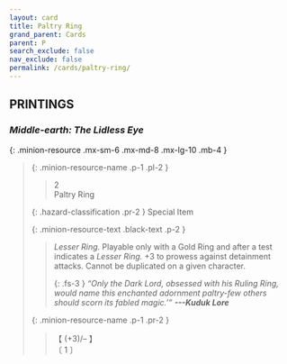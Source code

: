 ```yaml
---
layout: card
title: Paltry Ring
grand_parent: Cards
parent: P
search_exclude: false
nav_exclude: false
permalink: /cards/paltry-ring/
---
```


## PRINTINGS


### _Middle-earth: The Lidless Eye_

{: .minion-resource .mx-sm-6 .mx-md-8 .mx-lg-10 .mb-4 }
> {: .minion-resource-name .p-1 .pl-2 }
> > <div class="hazard-mp">2</div>
> > <div class="card-name">Paltry Ring</div>
>
> {: .hazard-classification .pr-2 }
> Special Item
>
> {: .minion-resource-text .black-text .p-2 }
> > _Lesser Ring._ Playable only with a Gold Ring and after a test indicates a _Lesser Ring._ +3 to prowess against detainment attacks. Cannot be duplicated on a given character. 
> > 
> > {: .fs-3 } 
> > _“Only the Dark Lord, obsessed with his Ruling Ring, would name this enchanted adornment paltry-few others should scorn its fabled magic.’”_ ***---&#65279;Kuduk Lore*** 
> 
> {: .minion-resource-name .p-1 .pr-2 }
> > <div class="card-shield">【 (+3)/&ndash; 】</div>
> > <div class="card-corruption-white">〔 1 〕</div>
